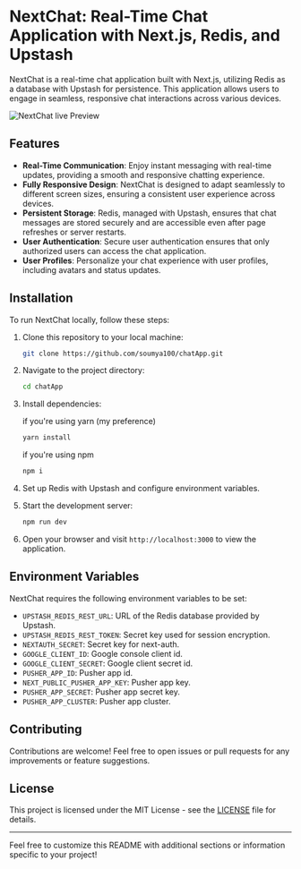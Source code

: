 # NextChat: Real-Time Chat Application with Next.js, Redis, and Upstash

NextChat is a real-time chat application built with Next.js, utilizing Redis as a database with Upstash for persistence. This application allows users to engage in seamless, responsive chat interactions across various devices.

![NextChat live Preview](https://chat-app-ten-cyan.vercel.app/)

## Features

- **Real-Time Communication**: Enjoy instant messaging with real-time updates, providing a smooth and responsive chatting experience.
- **Fully Responsive Design**: NextChat is designed to adapt seamlessly to different screen sizes, ensuring a consistent user experience across devices.
- **Persistent Storage**: Redis, managed with Upstash, ensures that chat messages are stored securely and are accessible even after page refreshes or server restarts.
- **User Authentication**: Secure user authentication ensures that only authorized users can access the chat application.
- **User Profiles**: Personalize your chat experience with user profiles, including avatars and status updates.

## Installation

To run NextChat locally, follow these steps:

1. Clone this repository to your local machine:

   ```bash
   git clone https://github.com/soumya100/chatApp.git
   ```

2. Navigate to the project directory:

   ```bash
   cd chatApp
   ```

3. Install dependencies:

   if you're using yarn (my preference)

   ```bash
   yarn install
   ```

   if you're using npm
   ```bash
   npm i 
   ```

4. Set up Redis with Upstash and configure environment variables.

5. Start the development server:

   ```bash
   npm run dev
   ```

6. Open your browser and visit `http://localhost:3000` to view the application.

## Environment Variables

NextChat requires the following environment variables to be set:

- `UPSTASH_REDIS_REST_URL`: URL of the Redis database provided by Upstash.
- `UPSTASH_REDIS_REST_TOKEN`: Secret key used for session encryption.
- `NEXTAUTH_SECRET`: Secret key for next-auth.
- `GOOGLE_CLIENT_ID`: Google console client id.
- `GOOGLE_CLIENT_SECRET`: Google client secret id.
- `PUSHER_APP_ID`: Pusher app id.
- `NEXT_PUBLIC_PUSHER_APP_KEY`:  Pusher app key.
- `PUSHER_APP_SECRET`: Pusher app secret key. 
- `PUSHER_APP_CLUSTER`: Pusher app cluster.

## Contributing

Contributions are welcome! Feel free to open issues or pull requests for any improvements or feature suggestions.

## License

This project is licensed under the MIT License - see the [LICENSE](LICENSE) file for details.

---

Feel free to customize this README with additional sections or information specific to your project!